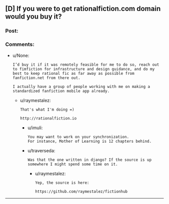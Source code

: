 ## [D] If you were to get rationalfiction.com domain would you buy it?

### Post:



### Comments:

- u/None:
  ```
  I’d buy it if it was remotely feasible for me to do so, reach out to fimfiction for infrastructure and design guidance, and do my best to keep rational fic as far away as possible from fanfiction.net from there out.

  I actually have a group of people working with me on making a standardized fanfiction mobile app already.
  ```

  - u/raymestalez:
    ```
    That's what I'm doing =)

    http://rationalfiction.io
    ```

    - u/imuli:
      ```
      You may want to work on your synchronization.
      For instance, Mother of Learning is 12 chapters behind.
      ```

    - u/traverseda:
      ```
      Was that the one written in django? If the source is up somewhere I might spend some time on it.
      ```

      - u/raymestalez:
        ```
        Yep, the source is here:

        https://github.com/raymestalez/fictionhub
        ```

---

